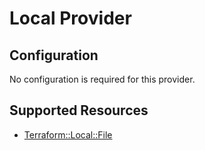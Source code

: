 # Local Provider

## Configuration

No configuration is required for this provider.

## Supported Resources

* [Terraform::Local::File](../resources/local/Terraform-Local-File/docs/README.md)